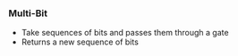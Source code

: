 ### Multi-Bit
- Take sequences of bits and passes them through a gate
- Returns a new sequence of bits
